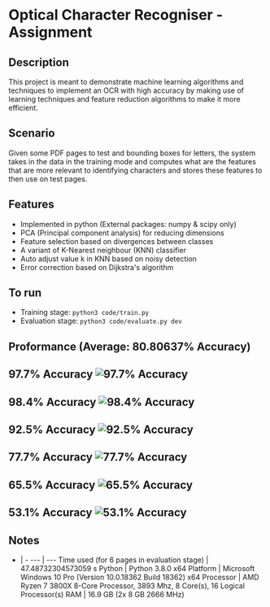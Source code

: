 # Optical Character Recogniser - Assignment

## Description
This project is meant to demonstrate machine learning algorithms and techniques to implement an OCR with high accuracy by making use of learning techniques and feature reduction algorithms to make it more efficient.

## Scenario
Given some PDF pages to test and bounding boxes for letters, the system takes in the data in the training mode and computes what are the features that are more relevant to identifying characters and stores these features to then use on test pages.

## Features
- Implemented in python (External packages: numpy & scipy only)
- PCA (Principal component analysis) for reducing dimensions
- Feature selection based on divergences between classes
- A variant of K-Nearest neighbour (KNN) classifier
- Auto adjust value k in KNN based on noisy detection
- Error correction based on Dijkstra's algorithm

## To run
- Training stage:   `python3 code/train.py`
- Evaluation stage: `python3 code/evaluate.py dev`

## Proformance (Average: 80.80637% Accuracy)
97.7% Accuracy ![97.7% Accuracy](code/data/dev/page.1.png)
-------------
98.4% Accuracy ![98.4% Accuracy](code/data/dev/page.2.png)
-------------
92.5% Accuracy ![92.5% Accuracy](code/data/dev/page.3.png)
-------------
77.7% Accuracy ![77.7% Accuracy](code/data/dev/page.4.png)
-------------
65.5% Accuracy ![65.5% Accuracy](code/data/dev/page.5.png)
-------------
53.1% Accuracy ![53.1% Accuracy](code/data/dev/page.6.png)
-------------

## Notes
- | -
--- | ---
Time used (for 6 pages in evaluation stage) | 47.48732304573059 s
Python | Python 3.8.0 x64
Platform | Microsoft Windows 10 Pro (Version 10.0.18362 Build 18362) x64
Processor |	AMD Ryzen 7 3800X 8-Core Processor, 3893 Mhz, 8 Core(s), 16 Logical Processor(s)
RAM | 16.9 GB (2x 8 GB 2666 MHz)
